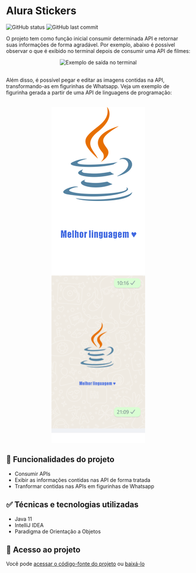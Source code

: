 <h1>Alura Stickers</h1>
<p align="left">
  <img alt="GitHub status" src="http://img.shields.io/static/v1?label=STATUS&message=CONCLUIDO&color=GREEN&style=for-the-badge"/>
  <img alt="GitHub last commit" src="https://img.shields.io/github/last-commit/Yam-BS/alura-stickers">
</p>

<p>O projeto tem como função inicial consumir determinada API e retornar suas informações de forma agradável. Por exemplo, abaixo é possível observar o que é exibido no terminal depois de consumir uma API de filmes:</p>

<div align="center">
  <img width="900px" alt="Exemplo de saída no terminal" src="https://user-images.githubusercontent.com/90811498/179649506-9a929ddf-5575-4c9d-8727-41ac50cbef48.png"/>
</div>

<br/>

<p>Além disso, é possível pegar e editar as imagens contidas na API, transformando-as em figurinhas de Whatsapp. Veja um exemplo de figurinha gerada a partir de uma API de linguagens de programação:</p>

<br/>

<div align="center">
  <img alt="Exemplo de saída no terminal" src="/saida/Java.png"/>
  <img alt="Figurinha sendo utilizada" src="/img/exemplo2.png"/>
</div>

<h2>&#x1F528 Funcionalidades do projeto</h2>

<ul>
  <li>Consumir APIs</li>
  <li>Exibir as informações contidas nas API de forma tratada</li>
  <li>Tranformar contidas nas APIs em figurinhas de Whatsapp</li>
</ul>


<h2>&#x2705 Técnicas e tecnologias utilizadas</h2>

<ul>
  <li>Java 11</li>
  <li>IntelliJ IDEA</li>
  <li>Paradigma de Orientação a Objetos</li>
</ul>

<h2>&#x1F4C1 Acesso ao projeto</h2>
<p>Você pode <a href="https://github.com/Yam-BS/alura-stickers/tree/master/src">acessar o código-fonte do projeto</a> ou <a href="https://github.com/Yam-BS/alura-stickers/archive/refs/heads/master.zip">baixá-lo</a></p>

